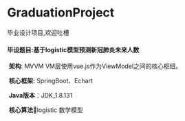 # GraduationProject
毕业设计项目,欢迎吐槽

#### 毕设题目:基于logistic模型预测新冠肺炎未来人数
​      **架构**: MVVM VM层使用vue.js作为ViewModel之间的核心枢纽。

​      **核心框架:** SpringBoot、Echart

​      **Java版本**：JDK_1.8.131

​     **核心算法**:watermelon:logistic 数学模型
